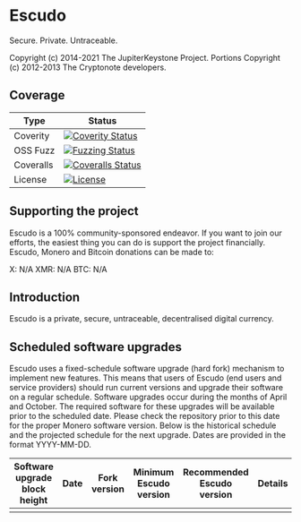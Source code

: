 # Escudo  
Secure. Private. Untraceable.

Copyright (c) 2014-2021 The JupiterKeystone Project.
Portions Copyright (c) 2012-2013 The Cryptonote developers.


## Coverage

| Type      | Status |
|-----------|--------|
| Coverity  | [![Coverity Status](https://scan.coverity.com/projects/9657/badge.svg)]()
| OSS Fuzz  | [![Fuzzing Status](https://oss-fuzz-build-logs.storage.googleapis.com/badges/monero.svg)]()
| Coveralls | [![Coveralls Status](https://coveralls.io/repos/github/monero-project/monero/badge.svg?branch=master)]()
| License   | [![License](https://img.shields.io/badge/license-BSD3-blue.svg)]()

## Supporting the project

Escudo is a 100% community-sponsored endeavor. If you want to join our efforts, the easiest thing you can do is support the project financially. 
Escudo, Monero and Bitcoin donations can be made to:

X: N/A
XMR: N/A
BTC: N/A

## Introduction

Escudo is a private, secure, untraceable, decentralised digital currency.

## Scheduled software upgrades

Escudo uses a fixed-schedule software upgrade (hard fork) mechanism to implement new features. This means that users of Escudo (end users and service providers) should run current versions and upgrade their software on a regular schedule. Software upgrades occur during the months of April and October. The required software for these upgrades will be available prior to the scheduled date. Please check the repository prior to this date for the proper Monero software version. Below is the historical schedule and the projected schedule for the next upgrade.
Dates are provided in the format YYYY-MM-DD.

| Software upgrade block height  | Date       | Fork version      | Minimum Escudo version | Recommended Escudo version | Details                                                                            |  
| ------------------------------ | -----------| ----------------- | ---------------------- | -------------------------- | ---------------------------------------------------------------------------------- |
|                                |            |                   |                        |                            |                                                                                    |
